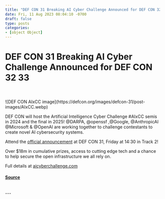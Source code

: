 ```yaml
---
title: "DEF CON 31 Breaking AI Cyber Challenge Announced for DEF CON 32 33"
date: Fri, 11 Aug 2023 08:04:10 -0700
draft: false
type: posts
categories: 
- [object Object]
---
```

# DEF CON 31 Breaking AI Cyber Challenge Announced for DEF CON 32 33

<br/>

<br/>
![DEF CON AIxCC image](https://defcon.org/images/defcon-31/post-images/AIxCC.webp)  

DEF CON will host the Artificial Intelligence Cyber Challenge #AIxCC semis in 2024 and the final in 2025! @DARPA, @openssf ,@Google, @AnthropicAI @Microsoft & @OpenAI are working together to challenge contestants to create novel AI cybersecurity systems.

Attend the [official announcement](https://defcon.org/html/defcon-31/dc-31-speakers.html#Adams) at DEF CON 31, Friday at 14:30 in Track 2!

Over $18m in cumulative prizes, access to cutting edge tech and a chance to help secure the open infrastructure we all rely on.

Full details at [aicyberchallenge.com](https://aicyberchallenge.com)

#### [Source](https://aicyberchallenge.com)

<br/>
---
